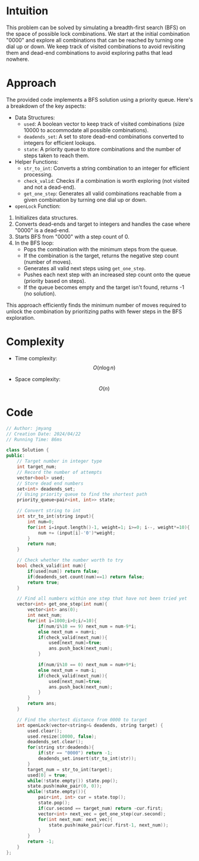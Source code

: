 # Intuition
<!-- Describe your first thoughts on how to solve this problem. -->
This problem can be solved by simulating a breadth-first search (BFS) on the space of possible lock combinations. We start at the initial combination "0000" and explore all combinations that can be reached by turning one dial up or down. We keep track of visited combinations to avoid revisiting them and dead-end combinations to avoid exploring paths that lead nowhere.

# Approach
<!-- Describe your approach to solving the problem. -->
The provided code implements a BFS solution using a priority queue. Here's a breakdown of the key aspects:

- Data Structures:
    - `used`: A boolean vector to keep track of visited combinations (size 10000 to accommodate all possible combinations).
    - `deadends_set`: A set to store dead-end combinations converted to integers for efficient lookups.
    - `state`: A priority queue to store combinations and the number of steps taken to reach them.
- Helper Functions:
    - `str_to_int`: Converts a string combination to an integer for efficient processing.
    - `check_valid`: Checks if a combination is worth exploring (not visited and not a dead-end).
    - `get_one_step`: Generates all valid combinations reachable from a given combination by turning one dial up or down.
- `openLock` Function:
1. Initializes data structures.
2. Converts dead-ends and target to integers and handles the case where "0000" is a dead-end.
3. Starts BFS from "0000" with a step count of 0.
4. In the BFS loop:
    - Pops the combination with the minimum steps from the queue.
    - If the combination is the target, returns the negative step count (number of moves).
    - Generates all valid next steps using `get_one_step`.
    - Pushes each next step with an increased step count onto the queue (priority based on steps).
    - If the queue becomes empty and the target isn't found, returns -1 (no solution).

This approach efficiently finds the minimum number of moves required to unlock the combination by prioritizing paths with fewer steps in the BFS exploration.

# Complexity
- Time complexity:$$O(n\log{n})$$
<!-- Add your time complexity here, e.g. $$O(n)$$ -->
- Space complexity: $$O(n)$$
<!-- Add your space complexity here, e.g. $$O(n)$$ -->

# Code
```cpp
// Author: jmyang
// Creation Date: 2024/04/22
// Running Time: 86ms

class Solution {
public:
    // Target number in integer type
    int target_num;
    // Record the number of attempts
    vector<bool> used;
    // Store dead end numbers
    set<int> deadends_set;
    // Using priority queue to find the shortest path
    priority_queue<pair<int, int>> state;

    // Convert string to int
    int str_to_int(string input){
        int num=0;
        for(int i=input.length()-1, weight=1; i>=0; i--, weight*=10){
            num += (input[i]-'0')*weight;
        }
        return num;
    }

    // Check whether the number worth to try
    bool check_valid(int num){
        if(used[num]) return false;
        if(deadends_set.count(num)==1) return false;
        return true;
    }

    // Find all numbers within one step that have not been tried yet
    vector<int> get_one_step(int num){
        vector<int> ans(0);
        int next_num;
        for(int i=1000;i>0;i/=10){
            if(num/i%10 == 9) next_num = num-9*i;
            else next_num = num+i;
            if(check_valid(next_num)){
                used[next_num]=true;
                ans.push_back(next_num);
            }

            if(num/i%10 == 0) next_num = num+9*i;
            else next_num = num-i;
            if(check_valid(next_num)){
                used[next_num]=true;
                ans.push_back(next_num);
            }
        }
        return ans;
    }

    // Find the shortest distance from 0000 to target
    int openLock(vector<string>& deadends, string target) {
        used.clear();
        used.resize(10000, false);
        deadends_set.clear();
        for(string str:deadends){
            if(str == "0000") return -1;
            deadends_set.insert(str_to_int(str));
        }
        target_num = str_to_int(target);
        used[0] = true;
        while(!state.empty()) state.pop();
        state.push(make_pair(0, 0));
        while(!state.empty()){
            pair<int, int> cur = state.top();
            state.pop();
            if(cur.second == target_num) return -cur.first;
            vector<int> next_vec = get_one_step(cur.second);
            for(int next_num: next_vec){
                state.push(make_pair(cur.first-1, next_num));
            }
        }
        return -1;
    }
};
```